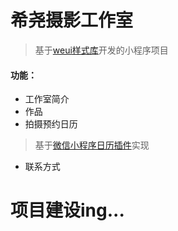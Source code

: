 # 希尧摄影工作室

> 基于[weui样式库](https://github.com/Tencent/weui-wxss)开发的小程序项目

#### 功能：
* 工作室简介
* 作品
* 拍摄预约日历
> 基于[微信小程序日历插件](https://github.com/czcaiwj/calendar)实现
* 联系方式

# 项目建设ing...
